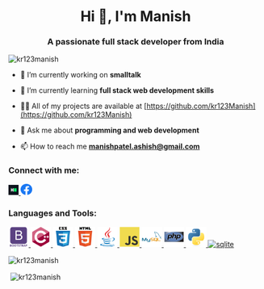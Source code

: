<h1 align="center">Hi 👋, I'm Manish</h1>
<h3 align="center">A passionate full stack developer from India</h3>

<p align="left"> <img src="https://komarev.com/ghpvc/?username=kr123manish&label=Profile%20views&color=0e75b6&style=flat" alt="kr123manish" /> </p>

- 🔭 I’m currently working on **smalltalk**

- 🌱 I’m currently learning **full stack web development skills**

- 👨‍💻 All of my projects are available at [https://github.com/kr123Manish](https://github.com/kr123Manish)

- 💬 Ask me about **programming and web development**

- 📫 How to reach me **manishpatel.ashish@gmail.com**

<h3 align="left">Connect with me:</h3>
<p float="left">

<a href="https://www.hackerrank.com/manish_kr8" target="blank">
<img src="https://github.com/kr123Manish/ComputerGraphics_with_openGL/blob/main/Programs/images/hk.png" width="4%"/></img>
</a>

<a href="https://fb.com/manish kumar" target="blank">
<img src="https://github.com/kr123Manish/ComputerGraphics_with_openGL/blob/main/Programs/images/fb.png" width="4.5%"/></img>
</a>
<!-- <a href="https://stackoverflow.com/users/14884965" target="blank"></a> -->
</p>


<h3 align="left">Languages and Tools:</h3>
<p align="left"> <a href="https://getbootstrap.com" target="_blank"> <img src="https://raw.githubusercontent.com/devicons/devicon/master/icons/bootstrap/bootstrap-plain-wordmark.svg" alt="bootstrap" width="40" height="40"/> </a> <a href="https://www.w3schools.com/cpp/" target="_blank"> <img src="https://raw.githubusercontent.com/devicons/devicon/master/icons/cplusplus/cplusplus-original.svg" alt="cplusplus" width="40" height="40"/> </a> <a href="https://www.w3schools.com/css/" target="_blank"> <img src="https://raw.githubusercontent.com/devicons/devicon/master/icons/css3/css3-original-wordmark.svg" alt="css3" width="40" height="40"/> </a> <a href="https://www.w3.org/html/" target="_blank"> <img src="https://raw.githubusercontent.com/devicons/devicon/master/icons/html5/html5-original-wordmark.svg" alt="html5" width="40" height="40"/> </a> <a href="https://www.java.com" target="_blank"> <img src="https://raw.githubusercontent.com/devicons/devicon/master/icons/java/java-original.svg" alt="java" width="40" height="40"/> </a> <a href="https://developer.mozilla.org/en-US/docs/Web/JavaScript" target="_blank"> <img src="https://raw.githubusercontent.com/devicons/devicon/master/icons/javascript/javascript-original.svg" alt="javascript" width="40" height="40"/> </a> <a href="https://www.mysql.com/" target="_blank"> <img src="https://raw.githubusercontent.com/devicons/devicon/master/icons/mysql/mysql-original-wordmark.svg" alt="mysql" width="40" height="40"/> </a> <a href="https://www.php.net" target="_blank"> <img src="https://raw.githubusercontent.com/devicons/devicon/master/icons/php/php-original.svg" alt="php" width="40" height="40"/> </a> <a href="https://www.python.org" target="_blank"> <img src="https://raw.githubusercontent.com/devicons/devicon/master/icons/python/python-original.svg" alt="python" width="40" height="40"/> </a> <a href="https://www.sqlite.org/" target="_blank"> <img src="https://www.vectorlogo.zone/logos/sqlite/sqlite-icon.svg" alt="sqlite" width="40" height="40"/> </a> </p>

<p><img align="center" src="https://github-readme-stats.vercel.app/api/top-langs?username=kr123manish&show_icons=true&locale=en&layout=compact" alt="kr123manish" /></p>
<p>&nbsp;<img align="center" src="https://github-readme-stats.vercel.app/api?username=kr123manish&show_icons=true&locale=en" alt="kr123manish" /></p>
